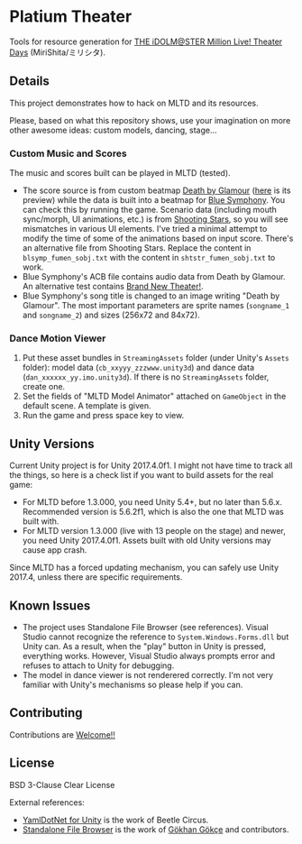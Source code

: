 # Platium Theater

Tools for resource generation for [THE iDOLM@STER Million Live! Theater Days](https://millionlive.idolmaster.jp/theaterdays/) (MiriShita/ミリシタ).

## Details

This project demonstrates how to hack on MLTD and its resources.

Please, based on what this repository shows, use your imagination on more other awesome ideas: custom models, dancing, stage...

### Custom Music and Scores

The music and scores built can be played in MLTD (tested).

- The score source is from custom beatmap [Death by Glamour](http://undertale.wikia.com/wiki/Death_by_Glamour) ([here](https://www.bilibili.com/video/av15612246/) is its preview) while the data is built into a beatmap for [Blue Symphony](https://www.project-imas.com/wiki/Blue_Symphony). You can check this by running the game. Scenario data (including mouth sync/morph, UI animations, etc.) is from [Shooting Stars](https://www.project-imas.com/wiki/Shooting_Stars), so you will see mismatches in various UI elements. I've tried a minimal attempt to modify the time of some of the animations based on input score. There's an alternative file from Shooting Stars. Replace the content in `blsymp_fumen_sobj.txt` with the content in `shtstr_fumen_sobj.txt` to work.
- Blue Symphony's ACB file contains audio data from Death by Glamour. An alternative test contains [Brand New Theater!](https://www.project-imas.com/wiki/Brand_New_Theater!).
- Blue Symphony's song title is changed to an image writing "Death by Glamour". The most important parameters are sprite names (`songname_1` and `songname_2`) and sizes (256x72 and 84x72).

### Dance Motion Viewer

1. Put these asset bundles in `StreamingAssets` folder (under Unity's `Assets` folder): model data (`cb_xxyyy_zzzwww.unity3d`) and dance data (`dan_xxxxxx_yy.imo.unity3d`). If there is no `StreamingAssets` folder, create one.
2. Set the fields of "MLTD Model Animator" attached on `GameObject` in the default scene. A template is given.
3. Run the game and press space key to view.

## Unity Versions

Current Unity project is for Unity 2017.4.0f1. I might not have time to track all the things, so here is a check list if you want to build assets for the real game:

- For MLTD before 1.3.000, you need Unity 5.4+, but no later than 5.6.x. Recommended version is 5.6.2f1, which is also the one that MLTD was built with.
- For MLTD version 1.3.000 (live with 13 people on the stage) and newer, you need Unity 2017.4.0f1. Assets built with old Unity versions may cause app crash.

Since MLTD has a forced updating mechanism, you can safely use Unity 2017.4, unless there are specific requirements.

## Known Issues

- The project uses Standalone File Browser (see references). Visual Studio cannot recognize the reference to `System.Windows.Forms.dll` but Unity can. As a result, when the "play" button in Unity is pressed, everything works. However, Visual Studio always prompts error and refuses to attach to Unity for debugging.
- The model in dance viewer is not renderered correctly. I'm not very familiar with Unity's mechanisms so please help if you can.

## Contributing

Contributions are [Welcome!!](https://www.project-imas.com/wiki/Welcome!!)

## License

BSD 3-Clause Clear License

External references:

- [YamlDotNet for Unity](https://assetstore.unity.com/packages/tools/integration/yamldotnet-for-unity-36292) is the work of Beetle Circus.
- [Standalone File Browser](https://github.com/gkngkc/UnityStandaloneFileBrowser) is the work of [Gökhan Gökçe](https://github.com/gkngkc) and contributors.

